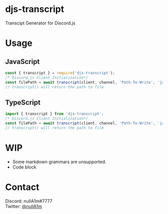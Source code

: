 # djs-transcript
Transcipt Generator for Discord.js
# Usage
## JavaScript
```js
const { transcript } = require('djs-transcript');
/* Discord.js Client Initialization*/
const filePath = await transcript(client, channel, 'Path-To-Write', 'ja');
// transcript() will return the path to file
```

## TypeScript
```ts
import { transcript } from 'djs-transcript';
/* Discord.js Client Initialization*/
const filePath = await transcript(client, channel, 'Path-To-Write', 'ja');
// transcript() will return the path to file
```

# WIP
- Some markdown grammars are unsupported.
- Code block

# Contact
Discord: nullA1m#7777\
Twitter: [@nullA1m](https://twitter.com/nullA1m)